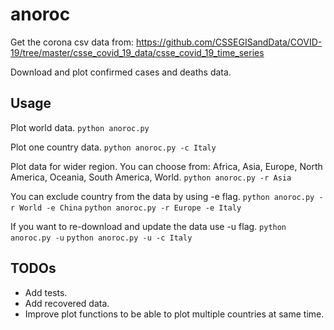 # anoroc

Get the corona csv data from: https://github.com/CSSEGISandData/COVID-19/tree/master/csse_covid_19_data/csse_covid_19_time_series

Download and plot confirmed cases and deaths data.

## Usage

Plot world data.
`python anoroc.py`

Plot one country data.
`python anoroc.py -c Italy`

Plot data for wider region. You can choose from: Africa, Asia, Europe, North America, Oceania, South America, World.
`python anoroc.py -r Asia`

You can exclude country from the data by using -e flag.
`python anoroc.py -r World -e China`
`python anoroc.py -r Europe -e Italy`


If you want to re-download and update the data use -u flag.
`python anoroc.py -u`
`python anoroc.py -u -c Italy`

## TODOs

+ Add tests.
+ Add recovered data.
+ Improve plot functions to be able to plot multiple countries at same time.